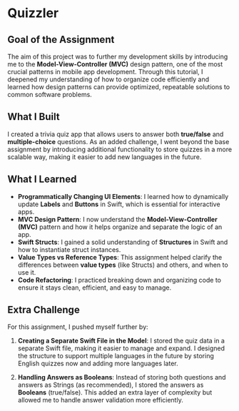 
# Quizzler

## Goal of the Assignment

The aim of this project was to further my development skills by introducing me to the **Model-View-Controller (MVC)** design pattern, one of the most crucial patterns in mobile app development. Through this tutorial, I deepened my understanding of how to organize code efficiently and learned how design patterns can provide optimized, repeatable solutions to common software problems.

## What I Built

I created a trivia quiz app that allows users to answer both **true/false** and **multiple-choice** questions. As an added challenge, I went beyond the base assignment by introducing additional functionality to store quizzes in a more scalable way, making it easier to add new languages in the future.

## What I Learned

- **Programmatically Changing UI Elements**: I learned how to dynamically update **Labels** and **Buttons** in Swift, which is essential for interactive apps.
- **MVC Design Pattern**: I now understand the **Model-View-Controller (MVC)** pattern and how it helps organize and separate the logic of an app.
- **Swift Structs**: I gained a solid understanding of **Structures** in Swift and how to instantiate struct instances.
- **Value Types vs Reference Types**: This assignment helped clarify the differences between **value types** (like Structs) and others, and when to use it.
- **Code Refactoring**: I practiced breaking down and organizing code to ensure it stays clean, efficient, and easy to manage.

## Extra Challenge

For this assignment, I pushed myself further by:

1. **Creating a Separate Swift File in the Model**: I stored the quiz data in a separate Swift file, making it easier to manage and expand. I designed the structure to support multiple languages in the future by storing English quizzes now and adding more languages later.

2. **Handling Answers as Booleans**: Instead of storing both questions and answers as Strings (as recommended), I stored the answers as **Booleans** (true/false). This added an extra layer of complexity but allowed me to handle answer validation more efficiently.
